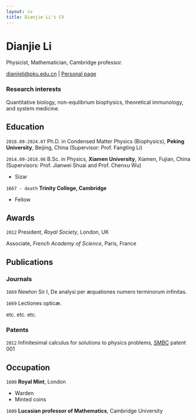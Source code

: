 ```yaml
---
layout: cv
title: Dianjie Li's CV
---
```

# Dianjie Li
Physicist, Mathematician, Cambridge professor.

<div id="webaddress">
<a href="dianjieli@pku.edu.cn">dianjieli@pku.edu.cn</a>
| <a href="">Personal page</a>
</div>


### Research interests

Quantitative biology, non-equlibrium biophysics, theoretical immunology, and system medicine.


## Education

`2018.09-2024.07` Ph.D. in Condensed Matter Physics (Biophysics),  __Peking University__, Beijing, China 
                (Supervisor: Prof. Fangting Li)

`2014.09-2018.06` B.Sc. in Physics,  __Xiamen University__, Xiamen, Fujian, China 
                (Supervisors: Prof. Jianwei Shuai and Prof. Chenxu Wu)

- Sizar

`1667 - death`
__Trinity College, Cambridge__

- Fellow



## Awards

`2012`
President, *Royal Society*, London, UK

Associate, *French Academy of Science*, Paris, France



## Publications

<!-- A list is also available [online](http://scholar.google.co.uk/citations?user=LTOTl0YAAAAJ) -->

### Journals

`1669`
Newton Sir I, De analysi per æquationes numero terminorum infinitas. 

`1669`
Lectiones opticæ.

etc. etc. etc.

### Patents

`2012`
Infinitesimal calculus for solutions to physics problems, [SMBC](http://www.techdirt.com/articles/20121011/09312820678/if-patents-had-been-around-time-newton.shtml) patent 001


## Occupation

`1600`
__Royal Mint__, London

- Warden
- Minted coins

`1600`
__Lucasian professor of Mathematics__, Cambridge University



<!-- ### Footer

Last updated: May 2013 -->


